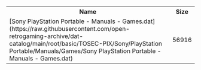 <table>
<tr><th>Name</th><th>Size</th></tr>
<tr><td>[Sony PlayStation Portable - Manuals - Games.dat](https://raw.githubusercontent.com/open-retrogaming-archive/dat-catalog/main/root/basic/TOSEC-PIX/Sony/PlayStation Portable/Manuals/Games/Sony PlayStation Portable - Manuals - Games.dat)</td><td>56916</td></tr>
</table>
